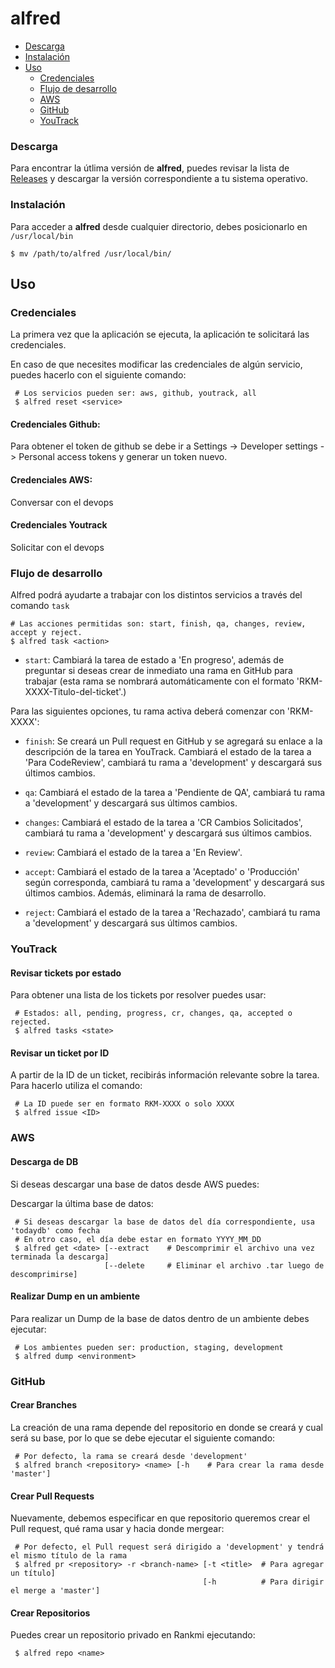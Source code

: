 # alfred

- [Descarga](#descarga)
- [Instalación](#instalación)
- [Uso](#uso)
    - [Credenciales](#credenciales)
    - [Flujo de desarrollo](#flujo-de-desarrollo)
    - [AWS](#aws)
    - [GitHub](#github)
    - [YouTrack](#youtrack)
    
### Descarga

Para encontrar la útlima versión de **alfred**, puedes revisar la lista de [Releases](https://github.com/Rankmi/alfred/releases) y descargar la versión correspondiente a tu sistema operativo.

### Instalación

Para acceder a **alfred** desde cualquier directorio, debes posicionarlo en `/usr/local/bin`

``` console
$ mv /path/to/alfred /usr/local/bin/
```

## Uso

### Credenciales

La primera vez que la aplicación se ejecuta, la aplicación te solicitará las credenciales.

En caso de que necesites modificar las credenciales de algún servicio, puedes hacerlo con el siguiente comando:

``` console 
 # Los servicios pueden ser: aws, github, youtrack, all 
 $ alfred reset <service>
```
#### Credenciales Github:
Para obtener el token de github se debe ir a Settings -> Developer settings -> Personal access tokens y generar un token nuevo.

#### Credenciales AWS:
Conversar con el devops

#### Credenciales Youtrack
Solicitar con el devops


### Flujo de desarrollo

Alfred podrá ayudarte a trabajar con los distintos servicios a través del comando `task`

``` console
# Las acciones permitidas son: start, finish, qa, changes, review, accept y reject. 
$ alfred task <action>
```
- `start`: Cambiará la tarea de estado a 'En progreso', además de preguntar si deseas crear de inmediato una rama en
GitHub para trabajar (esta rama se nombrará automáticamente con el formato 'RKM-XXXX-Titulo-del-ticket'.)

Para las siguientes opciones, tu rama activa deberá comenzar con 'RKM-XXXX':
 
- `finish`: Se creará un Pull request en GitHub y se agregará su enlace a la descripción de la tarea en YouTrack. 
Cambiará el estado de la tarea a 'Para CodeReview', cambiará tu rama a 'development' y descargará sus últimos cambios.  

- `qa`: Cambiará el estado de la tarea a 'Pendiente de QA', cambiará tu rama a 'development' y descargará sus últimos
cambios.

- `changes`: Cambiará el estado de la tarea a 'CR Cambios Solicitados', cambiará tu rama a 'development' y descargará 
sus últimos cambios.

- `review`: Cambiará el estado de la tarea a 'En Review'.

- `accept`: Cambiará el estado de la tarea a 'Aceptado' o 'Producción' según corresponda, cambiará tu rama a 
'development' y descargará sus últimos cambios. Además, eliminará la rama de desarrollo.

- `reject`: Cambiará el estado de la tarea a 'Rechazado', cambiará tu rama a 'development' y descargará 
sus últimos cambios.

### YouTrack

#### Revisar tickets por estado

Para obtener una lista de los tickets por resolver puedes usar:
``` console
 # Estados: all, pending, progress, cr, changes, qa, accepted o rejected.  
 $ alfred tasks <state>
``` 

#### Revisar un ticket por ID

A partir de la ID de un ticket, recibirás información relevante sobre la tarea. Para hacerlo utiliza el comando:
``` console
 # La ID puede ser en formato RKM-XXXX o solo XXXX
 $ alfred issue <ID>
```

### AWS

#### Descarga de DB

Si deseas descargar una base de datos desde AWS puedes: 

Descargar la última base de datos:
``` console
 # Si deseas descargar la base de datos del día correspondiente, usa 'todaydb' como fecha
 # En otro caso, el día debe estar en formato YYYY_MM_DD
 $ alfred get <date> [--extract    # Descomprimir el archivo una vez terminada la descarga]
                     [--delete     # Eliminar el archivo .tar luego de descomprimirse]
``` 

#### Realizar Dump en un ambiente

Para realizar un Dump de la base de datos dentro de un ambiente debes ejecutar:
``` console 
 # Los ambientes pueden ser: production, staging, development
 $ alfred dump <environment>
```

### GitHub

#### Crear Branches

La creación de una rama depende del repositorio en donde se creará y cual será su base, por lo que se debe ejecutar el
siguiente comando:
``` console
 # Por defecto, la rama se creará desde 'development'
 $ alfred branch <repository> <name> [-h    # Para crear la rama desde 'master']
```

#### Crear Pull Requests

Nuevamente, debemos especificar en que repositorio queremos crear el Pull request, qué rama usar y hacia donde mergear:

``` console
 # Por defecto, el Pull request será dirigido a 'development' y tendrá el mismo título de la rama 
 $ alfred pr <repository> -r <branch-name> [-t <title>  # Para agregar un título]
                                           [-h          # Para dirigir el merge a 'master']
```

#### Crear Repositorios

Puedes crear un repositorio privado en Rankmi ejecutando:
``` console
 $ alfred repo <name>
```
